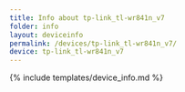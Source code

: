 ```yaml
---
title: Info about tp-link_tl-wr841n_v7
folder: info
layout: deviceinfo
permalink: /devices/tp-link_tl-wr841n_v7/
device: tp-link_tl-wr841n_v7
---
```

{% include templates/device_info.md %}
